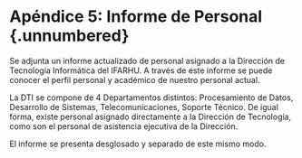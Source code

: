 # Apéndice 5: Informe de Personal {.unnumbered}

Se adjunta un informe actualizado de personal asignado a la Dirección de Tecnología Informática del IFARHU. A través de este informe se puede conocer el perfil personal y académico de nuestro personal actual.

La DTI se compone de 4 Departamentos distintos: Procesamiento de Datos, Desarrollo de Sistemas, Telecomunicaciones, Soporte Técnico. De igual forma, existe personal asignado directamente a la Dirección de Tecnología, como son el personal de asistencia ejecutiva de la Dirección.

El informe se presenta desglosado y separado de este mismo modo.
